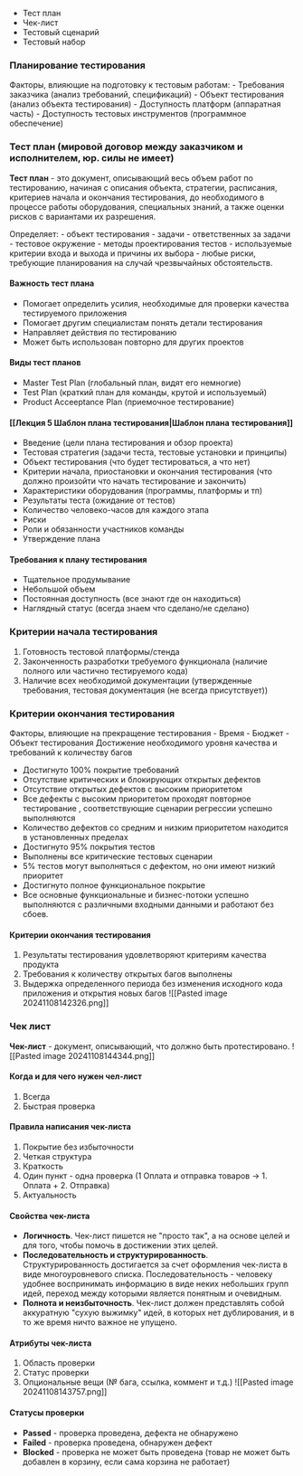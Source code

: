 
- Тест план
- Чек-лист
- Тестовый сценарий
- Тестовый набор

### Планирование тестирования
Факторы, влияющие на подготовку к тестовым работам:
	- Требования заказчика (анализ требований, спецификаций)
	- Объект тестирования (анализ объекта тестирования)
	- Доступность платформ (аппаратная часть)
	- Доступность тестовых инструментов (программное обеспечение)

### Тест план (мировой договор между заказчиком и исполнителем, юр. силы не имеет)
**Тест план** - это документ, описывающий весь объем работ по тестированию, начиная с описания объекта, стратегии, расписания, критериев начала и окончания тестирования, до необходимого в процессе работы оборудования, специальных знаний, а также оценки рисков с вариантами их разрешения.

Определяет:
	- объект тестирования
	- задачи
	- ответственных за задачи
	- тестовое окружение
	- методы проектирования тестов
	- используемые критерии входа и выхода и причины их выбора
	- любые риски, требующие планирования на случай чрезвычайных обстоятельств.

#### Важность тест плана
- Помогает определить усилия, необходимые для проверки качества тестируемого приложения
- Помогает другим специалистам понять детали тестирования
- Направляет действия по тестированию
- Может быть использован повторно для других проектов

#### Виды тест планов
- Master Test Plan (глобальный план, видят его немногие)
- Test Plan (краткий план для команды, крутой и используемый)
- Product Acceeptance Plan (приемочное тестирование)

#### [[Лекция 5 Шаблон плана тестирования|Шаблон плана тестирования]]
- Введение (цели плана тестирования и обзор проекта)
- Тестовая стратегия (задачи теста, тестовые установки и принципы)
- Объект тестирования (что будет тестироваться, а что нет)
- Критерии начала, приостановки и окончания тестирования (что должно произойти что начать тестирование и закончить)
- Характеристики оборудования (программы, платформы и тп)
- Результаты теста (ожидание от тестов)
- Количество человеко-часов для каждого этапа
- Риски
- Роли и обязанности участников команды
- Утверждение плана

#### Требования к плану тестирования
- Тщательное продумывание
- Небольшой объем
- Постоянная доступность (все знают где он находиться)
- Наглядный статус (всегда знаем что сделано/не сделано)

### Критерии начала тестирования
1. Готовность тестовой платформы/стенда
2. Законченность разработки требуемого функционала (наличие полного или частично тестируемого кода)
3. Наличие всех необходимой документации (утвержденные требования, тестовая документация (не всегда присутствует))

### Критерии окончания тестирования
Факторы, влияющие на прекращение тестирования
	- Время
	- Бюджет
	- Объект тестирования
Достижение необходимого уровня качества и требований к количеству багов
- Достигнуто 100% покрытие требований
- Отсутствие критических и блокирующих открытых дефектов
- Отсутствие  открытых дефектов с высоким приоритетом
- Все дефекты с высоким приоритетом проходят повторное тестирование , соответствующие сценарии регрессии успешно выполняются
- Количество дефектов со средним и низким приоритетом находится в установленных пределах
- Достигнуто 95% покрытия тестов
- Выполнены все критические тестовых сценарии
- 5% тестов могут выполняться с дефектом, но они имеют низкий приоритет
- Достигнуто полное функциональное покрытие
- Все основные функциональные и бизнес-потоки успешно выполняются с различными входными данными и работают без сбоев.

#### Критерии окончания тестирования
1. Результаты тестирования удовлетворяют критериям качества продукта
2. Требования к количеству открытых багов выполнены
3. Выдержка определенного периода без изменения исходного кода приложения и открытия новых багов
![[Pasted image 20241108142326.png]]

### Чек лист
**Чек-лист** - документ, описывающий, что должно быть протестировано.
![[Pasted image 20241108144344.png]]
#### Когда и для чего нужен чел-лист
1. Всегда
2. Быстрая проверка

#### Правила написания чек-листа
1. Покрытие без избыточности
2. Четкая структура
3. Краткость
4. Один пункт - одна проверка (1 Оплата и отправка товаров -> 1. Оплата + 2. Отправка)
5. Актуальность

#### Свойства чек-листа
- **Логичность**. Чек-лист пишется не "просто так", а на основе целей и для того, чтобы помочь в достижении этих целей.
- **Последовательность и структурированность**. Структурированность достигается за счет оформления чек-листа в виде многоуровневого списка. Последовательность - человеку удобнее воспринимать информацию в виде неких небольших групп идей, переход между которыми является понятным и очевидным.
- **Полнота и неизбыточность**. Чек-лист должен представлять собой аккуратную "сухую выжимку" идей, в которых нет дублирования, и в то же время ничто важное не упущено.

#### Атрибуты чек-листа
1. Область проверки
2. Статус проверки
3. Опциональные вещи (№ бага, ссылка, коммент и т.д.) 
![[Pasted image 20241108143757.png]]

#### Статусы проверки
- **Passed** - проверка проведена, дефекта не обнаружено
- **Failed** - проверка проведена, обнаружен дефект
- **Blocked** - проверка не может быть проведена (товар не может быть добавлен в корзину, если сама корзина не работает)